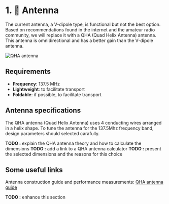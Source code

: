 # 1. 📡​ Antenna

The current antenna, a V-dipole type, is functional but not the best option. Based on recommendations found in the internet and the amateur radio community, we will replace it with a QHA (Quad Helix Antenna) antenna. This antenna is omnidirectional and has a better gain than the V-dipole antenna.

![QHA antenna](./images/main/QHA%20antenna.jpg)

## Requirements

- **Frequency**: 137.5 MHz
- **Lightweight**: to facilitate transport
- **Foldable**: if possible, to facilitate transport

## Antenna specifications

The QHA antenna (Quad Helix Antenna) uses 4 conducting wires arranged in a helix shape. To tune the antenna for the 137.5Mhz frequency band, design parameters should selected carafully.

**TODO :** explain the QHA antenna theory and how to calculate the dimensions
**TODO :** add a link to a QHA antenna calculator
**TODO :** present the selected dimensions and the reasons for this choice

## Some useful links

Antenna construction guide and performance measurements: [QHA antenna guide](http://metsat.gogan.org/ant_qha.htm)

**TODO :** enhance this section